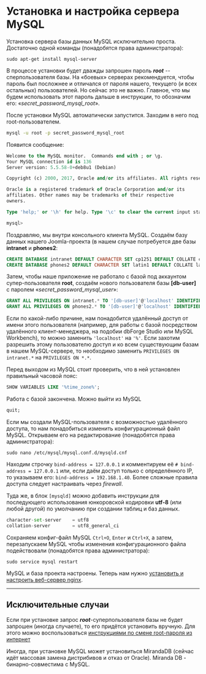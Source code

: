 # Установка и настройка сервера MySQL

Установка сервера базы данных MySQL исключительно проста. Достаточно одной команды (понадобятся права администратора):
```
sudo apt-get install mysql-server
```
В процессе установки будет дважды запрошен пароль ***root*** -- сперпользователя базы. На «боевых» серверах рекомендуется, чтобы пароль был посложнее и отличался от пароля нашего, текущего (и всех остальных) пользователей. Но сейчас это не важно. Главное, что мы будем использовать этот пароль дальше в инструкции, то обозначим его: «_secret_password_mysql_root_».

После установки MySQL автоматически запустится. Заходим в него под root-пользователем.
```bash
mysql -u root -p secret_password_mysql_root
```

Появится сообщение:
```sql
Welcome to the MySQL monitor.  Commands end with ; or \g.
Your MySQL connection id is 136
Server version: 5.5.58-0+deb8u1 (Debian)

Copyright (c) 2000, 2017, Oracle and/or its affiliates. All rights reserved.

Oracle is a registered trademark of Oracle Corporation and/or its
affiliates. Other names may be trademarks of their respective
owners.

Type 'help;' or '\h' for help. Type '\c' to clear the current input statement.

mysql>
```

Поздравляю, мы внутри консольного клиента MySQL. Создаём базу данных нашего Joomla-проекта (в нашем случае потребуется две базы **intranet** и **phones2**:
```sql
CREATE DATABASE intranet DEFAULT CHARACTER SET cp1251 DEFAULT COLLATE cp1251_general_ci;
CREATE DATABASE phones2 DEFAULT CHARACTER SET latin1 DEFAULT COLLATE latin1_swedish_ci;
```
Затем, чтобы наше приложение не работало с базой под аккаунтом супер-пользователя **root**, создаём нового пользователя базы **[db-user]** с паролем «_secret_password_mysql_user_»:
```sql
GRANT ALL PRIVILEGES ON intranet.* TO '[db-user]'@'localhost' IDENTIFIED BY '_secret_password_mysql_user_';
GRANT ALL PRIVILEGES ON phones2.* TO '[db-user]'@'localhost' IDENTIFIED BY '_secret_password_mysql_user_';
```

Если по какой-либо причине, нам понадобится удалённый доступ от имени этого пользователя (например, для работы с базой посредством удалённого клиент-менеджера, на подобии dbForge Studio или MySQL Workbench), то можно заменить `'localhost'` на `'%'`. Если захотим разрешить этому пользователю доступ и ко всем существующим базам в нашем MySQL-сервере, то необходимо заменить `PRIVILEGES ON intranet.*` на  `PRIVILEGES ON *.*`.

Перед выходом из MySQL стоит проверить, что в ней установлен правильный часовой пояс:
```sql
SHOW VARIABLES LIKE '%time_zone%';
```

Работа с базой закончена. Можно выйти из MySQL
```sql
quit;
```

Если мы создали MySQL-пользователя с возможностью удалённого доступа, то нам понадобиться изменить конфигурационный файл MySQL. Открываем его на редактирование (понадобятся права администратора):
```
sudo nano /etc/mysql/mysql.conf.d/mysqld.cnf
```
Находим строчку `bind-address = 127.0.0.1` и комментируем её `# bind-address = 127.0.0.1` или, если даём доступ только с определённого IP, то указываем его: `bind-address = 192.168.1.40`. Более сложные правила доступа следует настраивать через *firewall*.

Туда же, в блок `[mysqld]` можно добавить инструкции для последующего использования юнкоровской кодировки **utf-8** (или любой другой) по умолчанию при создании таблиц и баз данных.
```python
character-set-server    = utf8
collation-server        = utf8_general_ci
```

Сохраняем конфиг-файл MySQL `Ctrl+O`, `Enter` и `Ctrl+X`, а затем, перезапускаем MySQL чтобы изменения конфигурационного файла подействовали (понадобятся права администратора):
```
sudo service mysql restart
```

MySQL и база проекта настроены. Теперь нам нужно [установить и настроить веб-сервер nginx](install-and-adjust-nginx-fоr-php-5.2.17.md).



--------------------------

## Исключительные случаи

Если при установке запрос ***root***-суперпользователя базы не будет запрошен (иногда случаете), то его придётся установить вручную. Для этого можно воспользоваться [инструкциями по смене root-пароля из интернет](https://www.8host.com/blog/sbros-parolya-root-v-mysql-i-mariadb/)

Иногда, при установке MySQL может установиться MirandaDB (сейчас идёт массовая замена дистрибивов и отказ от Oracle). Miranda DB - бинарно-совместима с MySQL.
